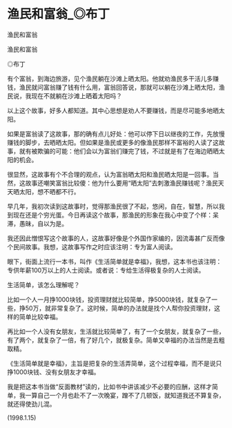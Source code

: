 # 渔民和富翁_◎布丁

渔民和富翁

渔民和富翁

◎布丁

有个富翁，到海边旅游，见个渔民躺在沙滩上晒太阳。他就劝渔民多干活儿多赚钱，渔民就问富翁赚了钱有什么用，富翁回答说，那就可以躺在沙滩上晒太阳，渔民说，我现在不就躺在沙滩上晒着太阳吗？

以上这个故事，好多人都知道。其中心思想是劝人不要赚钱，而是尽可能多地晒太阳。

如果是富翁读了这故事，那的确有点儿好处：他可以停下日以继夜的工作，先放慢赚钱的脚步，去晒晒太阳。但如果是渔民或更多的像渔民那样不富裕的人读了这故事，就有被欺骗的可能：他们会以为富翁们赚完了钱，不过就是有了在海边晒晒太阳的机会。

很显然，这故事有个不合理的观点，认为富翁晒太阳和渔民晒太阳是一回事。当然，这故事还嘲笑富翁比较傻：他为什么要用“晒太阳”去刺激渔民赚钱呢？渔民天天晒太阳，想不晒都不行。

早几年，我初次读到这故事时，觉得那渔民很了不起，悠闲，自在，智慧，所以我到现在还是个穷光蛋。今日再读这个故事，那渔民的形象在我心中变了个样：呆滞，愚昧，自以为是。

我还因此憎恨写这个故事的人，这故事好像是个外国作家编的，因流毒甚广反而像个民间故事。我想，这故事写作之时应该注明：专为富人阅读。

眼下，街面上流行一本书，叫作《生活简单就是幸福》，我想，这本书也该注明：专供年薪100万以上的人士阅读。或者说：专给生活得极复杂的人士阅读。

生活简单，该怎么理解呢？

比如一个人一月挣1000块钱，投资理财就比较简单，挣5000块钱，就复杂了一些，挣50万，就非常复杂了。这时候，简单的办法就是找个人帮你投资理财，这样的简单比较幸福。

再比如一个人没有女朋友，生活就比较简单了，有了一个女朋友，就复杂了一些，有了两个，就复杂了一倍，有了好几个，就极复杂。简单又幸福的办法当然是去粗取精。

《生活简单就是幸福》，主旨是把复杂的生活弄简单，这个过程幸福，而不是说只挣1000块钱、没有女朋友才幸福。

我是把这本书当做“反面教材”读的，比如书中讲该减少不必要的应酬，这样才简单，我一算自己一个月也赴不了一次晚宴，蹭不了几顿饭，就知道我还不算复杂，就还得使劲儿混。

(1998.1.15)